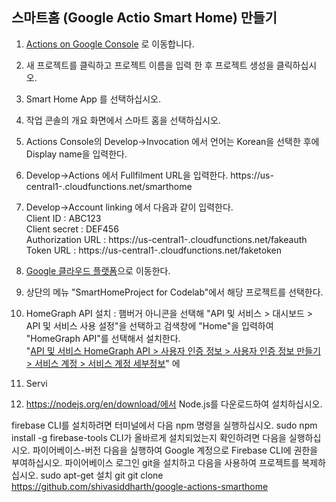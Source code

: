 ## 스마트홈 (Google Actio Smart Home) 만들기

1. [Actions on Google Console](https://console.actions.google.com/ "Action Google")
로 이동합니다.
2. 새 프로젝트를 클릭하고 프로젝트 이름을 입력 한 후 프로젝트 생성을 클릭하십시오.
3. Smart Home App 를 선택하십시오.
4. 작업 콘솔의 개요 화면에서 스마트 홈을 선택하십시오.
5. Actions Console의 Develop->Invocation 에서 언어는 Korean을 선택한 후에 Display name을 입력한다. 
6. Develop->Actions 에서 Fullfilment URL을 입력한다. 
    https://us-central1-<project-id>.cloudfunctions.net/smarthome
7. Develop->Account linking 에서 다음과 같이 입력한다.     
Client ID               : ABC123    
Client secret           : DEF456    
    Authorization URL       : https://us-central1-<project-id>.cloudfunctions.net/fakeauth      
    Token URL               : https://us-central1-<project-id>.cloudfunctions.net/faketoken      
8. [Google 클라우드 플랫폼](https://console.cloud.google.com/)으로 이동한다.
9. 상단의 메뉴 "SmartHomeProject for Codelab"에서 해당 프로젝트를 선택한다.
10. HomeGraph API 설치 : 햄버거 아니콘을 선택해 "API 및 서비스 > 대시보드 > API 및 서비스 사용 설정"을 선택하고 검색창에 "Home"을 입력하여 "HomeGraph API"를 선택해서 설치한다.      
"<U>API 및 서비스 HomeGraph API > 사용자 인증 정보 > 사용자 인증 정보 만들기 > 서비스 계정 > 서비스 계정 세부정보</U>"  에 
11. Servi





10. https://nodejs.org/en/download/에서 Node.js를 다운로드하여 설치하십시오.     

firebase CLI를 설치하려면 터미널에서 다음 npm 명령을 실행하십시오.
sudo npm install -g firebase-tools
CLI가 올바르게 설치되었는지 확인하려면 다음을 실행하십시오.
파이어베이스-버전
다음을 실행하여 Google 계정으로 Firebase CLI에 권한을 부여하십시오.
파이어베이스 로그인
git을 설치하고 다음을 사용하여 프로젝트를 복제하십시오.
sudo apt-get 설치 git
git clone https://github.com/shivasiddharth/google-actions-smarthome